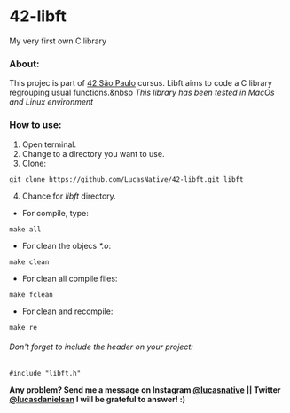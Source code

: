 # 42-libft
My very first own C library 

### About:
  This projec is part of <a href="https://www.42sp.org.br/">42 São Paulo</a> cursus. Libft aims to code a C library regrouping usual functions.&nbsp
  _This library has been tested in MacOs and Linux environment_
  
### How to use:
  1. Open terminal.
  2. Change to a directory you want to use. 
  3. Clone:
  ~~~ 
  git clone https://github.com/LucasNative/42-libft.git libft 
  ~~~
  4. Chance for _libft_ directory.
  * For compile, type:
  ~~~
  make all
  ~~~
  * For clean the objecs _*.o_:
  ~~~
  make clean
  ~~~
  * For clean all compile files:
  ~~~
  make fclean
  ~~~
  * For clean and recompile:
  ~~~
  make re
  ~~~
  
  ###### Don't forget to include the _header_ on your project:
  ~~~
  #include "libft.h"
  ~~~
  
  **Any problem? Send me a message on Instagram [@lucasnative](https://www.instagram.com/lucasnative/) || Twitter [@lucasdanielsan](https://twitter.com/LucasDanielSan) I will be grateful to answer! :)**
